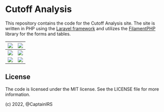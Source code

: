 # Cutoff Analysis

This repository contains the code for the Cutoff Analysis site. The site is written in PHP using the [Laravel framework](https://laravel.com/) and utilizes the [FilamentPHP](https://filamentphp.com) library for the forms and tables.

| <picture><source media="(prefers-color-scheme: dark)" srcset="https://i.imgur.com/9nf4zKG.png"><img src="https://i.imgur.com/CIZAufq.png"></picture> | <picture><source media="(prefers-color-scheme: dark)" srcset="https://i.imgur.com/Wjitc9i.png"><img src="https://i.imgur.com/8iep0Rr.png"></picture> |
| :--------------------------------------------------------------------------------------------------------------------------------------------------: | :--------------------------------------------------------------------------------------------------------------------------------------------------: |
| <picture><source media="(prefers-color-scheme: dark)" srcset="https://i.imgur.com/1Q1KcOy.png"><img src="https://i.imgur.com/8pUPJZc.png"></picture> | <picture><source media="(prefers-color-scheme: dark)" srcset="https://i.imgur.com/Hfjh9Gb.png"><img src="https://i.imgur.com/0EG7w6v.png"></picture> |
| <picture><source media="(prefers-color-scheme: dark)" srcset="https://i.imgur.com/XnNcaFM.png"><img src="https://i.imgur.com/NpwGMZ1.png"></picture> | <picture><source media="(prefers-color-scheme: dark)" srcset="https://i.imgur.com/7xzgltL.png"><img src="https://i.imgur.com/0yJBj3s.png"></picture> |

## License

The code is licensed under the MIT license. See the LICENSE file for more information.

(c) 2022, @CaptainIRS
